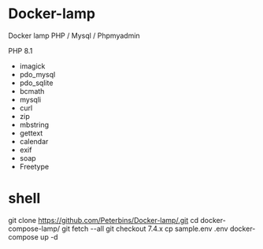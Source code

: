 # Docker-lamp
Docker lamp PHP / Mysql / Phpmyadmin

PHP 8.1 
- imagick
- pdo_mysql
- pdo_sqlite
- bcmath
- mysqli
- curl 
- zip
- mbstring
- gettext
- calendar
- exif
- soap
- Freetype


# shell
git clone https://github.com/Peterbins/Docker-lamp/.git
cd docker-compose-lamp/
git fetch --all
git checkout 7.4.x
cp sample.env .env
docker-compose up -d
